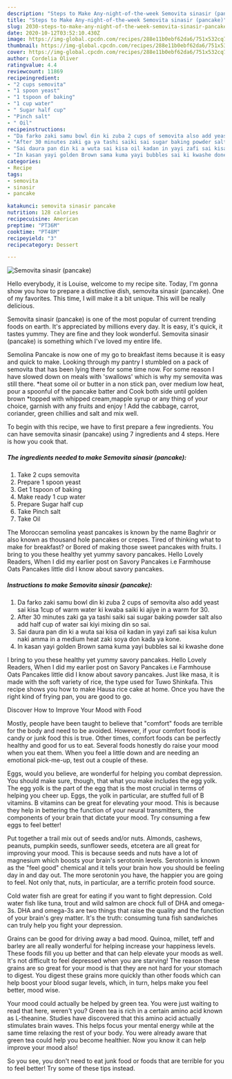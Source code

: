 ```yaml
---
description: "Steps to Make Any-night-of-the-week Semovita sinasir (pancake)"
title: "Steps to Make Any-night-of-the-week Semovita sinasir (pancake)"
slug: 2030-steps-to-make-any-night-of-the-week-semovita-sinasir-pancake
date: 2020-10-12T03:52:10.430Z
image: https://img-global.cpcdn.com/recipes/288e11b0ebf62da6/751x532cq70/semovita-sinasir-pancake-recipe-main-photo.jpg
thumbnail: https://img-global.cpcdn.com/recipes/288e11b0ebf62da6/751x532cq70/semovita-sinasir-pancake-recipe-main-photo.jpg
cover: https://img-global.cpcdn.com/recipes/288e11b0ebf62da6/751x532cq70/semovita-sinasir-pancake-recipe-main-photo.jpg
author: Cordelia Oliver
ratingvalue: 4.4
reviewcount: 11869
recipeingredient:
- "2 cups semovita"
- "1 spoon yeast"
- "1 tspoon of baking"
- "1 cup water"
- " Sugar half cup"
- "Pinch salt"
- " Oil"
recipeinstructions:
- "Da farko zaki samu bowl din ki zuba 2 cups of semovita also add yeast sai kisa 1cup of warm water ki kwaba saiki ki ajiye in a warm for 30."
- "After 30 minutes zaki ga ya tashi saiki sai sugar baking powder salt also add half cup of water sai kiyi mixing din so sai."
- "Sai daura pan din ki a wuta sai kisa oil kadan in yayi zafi sai kisa kulun naki amma in a medium heat zaki soya don kada ya kone."
- "In kasan yayi golden Brown sama kuma yayi bubbles sai ki kwashe done"
categories:
- Recipe
tags:
- semovita
- sinasir
- pancake

katakunci: semovita sinasir pancake 
nutrition: 128 calories
recipecuisine: American
preptime: "PT36M"
cooktime: "PT48M"
recipeyield: "3"
recipecategory: Dessert

---
```



![Semovita sinasir (pancake)](https://img-global.cpcdn.com/recipes/288e11b0ebf62da6/751x532cq70/semovita-sinasir-pancake-recipe-main-photo.jpg)

Hello everybody, it is Louise, welcome to my recipe site. Today, I'm gonna show you how to prepare a distinctive dish, semovita sinasir (pancake). One of my favorites. This time, I will make it a bit unique. This will be really delicious.

Semovita sinasir (pancake) is one of the most popular of current trending foods on earth. It's appreciated by millions every day. It is easy, it's quick, it tastes yummy. They are fine and they look wonderful. Semovita sinasir (pancake) is something which I've loved my entire life.

Semolina Pancake is now one of my go to breakfast items because it is easy and quick to make. Looking through my pantry I stumbled on a pack of semovita that has been lying there for some time now. For some reason I have slowed down on meals with &#39;swallows&#39; which is why my semovita was still there. *heat some oil or butter in a non stick pan, over medium low heat, pour a spoonful of the pancake batter and Cook both side until golden brown *topped with whipped cream,mapple syrup or any thing of your choice, garnish with any fruits and enjoy ! Add the cabbage, carrot, coriander, green chillies and salt and mix well.


To begin with this recipe, we have to first prepare a few ingredients. You can have semovita sinasir (pancake) using 7 ingredients and 4 steps. Here is how you cook that.

<!--inarticleads1-->

##### The ingredients needed to make Semovita sinasir (pancake):

1. Take 2 cups semovita
1. Prepare 1 spoon yeast
1. Get 1 tspoon of baking
1. Make ready 1 cup water
1. Prepare  Sugar half cup
1. Take Pinch salt
1. Take  Oil


The Moroccan semolina yeast pancakes is known by the name Baghrir or also known as thousand hole pancakes or crepes. Tired of thinking what to make for breakfast? or Bored of making those sweet pancakes with fruits. I bring to you these healthy yet yummy savory pancakes. Hello Lovely Readers, When I did my earlier post on Savory Pancakes i.e Farmhouse Oats Pancakes little did I know about savory pancakes. 

<!--inarticleads2-->

##### Instructions to make Semovita sinasir (pancake):

1. Da farko zaki samu bowl din ki zuba 2 cups of semovita also add yeast sai kisa 1cup of warm water ki kwaba saiki ki ajiye in a warm for 30.
1. After 30 minutes zaki ga ya tashi saiki sai sugar baking powder salt also add half cup of water sai kiyi mixing din so sai.
1. Sai daura pan din ki a wuta sai kisa oil kadan in yayi zafi sai kisa kulun naki amma in a medium heat zaki soya don kada ya kone.
1. In kasan yayi golden Brown sama kuma yayi bubbles sai ki kwashe done


I bring to you these healthy yet yummy savory pancakes. Hello Lovely Readers, When I did my earlier post on Savory Pancakes i.e Farmhouse Oats Pancakes little did I know about savory pancakes. Just like masa, it is made with the soft variety of rice, the type used for Tuwo Shinkafa. This recipe shows you how to make Hausa rice cake at home. Once you have the right kind of frying pan, you are good to go. 

Discover How to Improve Your Mood with Food


Mostly, people have been taught to believe that "comfort" foods are terrible for the body and need to be avoided. However, if your comfort food is candy or junk food this is true. Other times, comfort foods can be perfectly healthy and good for us to eat. Several foods honestly do raise your mood when you eat them. When you feel a little down and are needing an emotional pick-me-up, test out a couple of these.

Eggs, would you believe, are wonderful for helping you combat depression. You should make sure, though, that what you make includes the egg yolk. The egg yolk is the part of the egg that is the most crucial in terms of helping you cheer up. Eggs, the yolk in particular, are stuffed full of B vitamins. B vitamins can be great for elevating your mood. This is because they help in bettering the function of your neural transmitters, the components of your brain that dictate your mood. Try consuming a few eggs to feel better!

Put together a trail mix out of seeds and/or nuts. Almonds, cashews, peanuts, pumpkin seeds, sunflower seeds, etcetera are all great for improving your mood. This is because seeds and nuts have a lot of magnesium which boosts your brain's serotonin levels. Serotonin is known as the "feel good" chemical and it tells your brain how you should be feeling day in and day out. The more serotonin you have, the happier you are going to feel. Not only that, nuts, in particular, are a terrific protein food source.

Cold water fish are great for eating if you want to fight depression. Cold water fish like tuna, trout and wild salmon are chock full of DHA and omega-3s. DHA and omega-3s are two things that raise the quality and the function of your brain's grey matter. It's the truth: consuming tuna fish sandwiches can truly help you fight your depression. 

Grains can be good for driving away a bad mood. Quinoa, millet, teff and barley are all really wonderful for helping increase your happiness levels. These foods fill you up better and that can help elevate your moods as well. It's not difficult to feel depressed when you are starving! The reason these grains are so great for your mood is that they are not hard for your stomach to digest. You digest these grains more quickly than other foods which can help boost your blood sugar levels, which, in turn, helps make you feel better, mood wise.

Your mood could actually be helped by green tea. You were just waiting to read that here, weren't you? Green tea is rich in a certain amino acid known as L-theanine. Studies have discovered that this amino acid actually stimulates brain waves. This helps focus your mental energy while at the same time relaxing the rest of your body. You were already aware that green tea could help you become healthier. Now you know it can help improve your mood also!

So you see, you don't need to eat junk food or foods that are terrible for you to feel better! Try  some  of  these  tips  instead.

